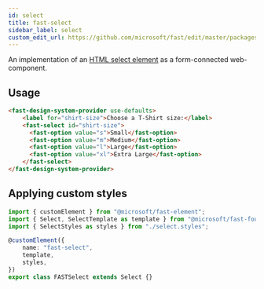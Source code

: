 ```yaml
---
id: select
title: fast-select
sidebar_label: select
custom_edit_url: https://github.com/microsoft/fast/edit/master/packages/web-components/fast-foundation/src/select/README.md
---
```


An implementation of an [HTML select element](https://developer.mozilla.org/en-US/docs/Web/HTML/Element/select) as a form-connected web-component.

## Usage

```html live
<fast-design-system-provider use-defaults>
    <label for="shirt-size">Choose a T-Shirt size:</label>
    <fast-select id="shirt-size">
      <fast-option value="s">Small</fast-option>
      <fast-option value="m">Medium</fast-option>
      <fast-option value="l">Large</fast-option>
      <fast-option value="xl">Extra Large</fast-option>
    </fast-select>
</fast-design-system-provider>
```

## Applying custom styles

```ts
import { customElement } from "@microsoft/fast-element";
import { Select, SelectTemplate as template } from "@microsoft/fast-foundation";
import { SelectStyles as styles } from "./select.styles";

@customElement({
    name: "fast-select",
    template,
    styles,
})
export class FASTSelect extends Select {}
```